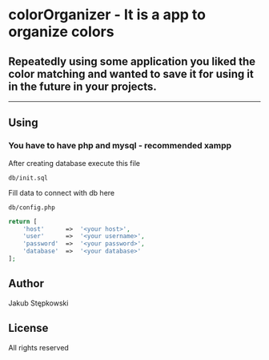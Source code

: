 # colorOrganizer - It is a app to organize colors
## Repeatedly using some application you liked the color matching and wanted to save it for using it in the future in your projects. 

---
## Using
### You have to have php and mysql - recommended xampp

After creating database execute this file
```
db/init.sql
```

Fill data to connect with db here
```
db/config.php
```

```php
return [
    'host'      =>  '<your host>',
    'user'      =>  '<your username>',
    'password'  =>  '<your password>',
    'database'  =>  '<your database>'
];
```

## Author
Jakub Stępkowski

## License
All rights reserved
